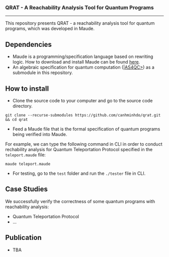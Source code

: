 ### QRAT - A Reachability Analysis Tool for Quantum Programs
---
This repository presents QRAT - a reachability analysis tool for quantum programs, which was developed in Maude.

## Dependencies
- Maude is a programming/specification language based on rewriting logic. How to download and install Maude can be found [here](http://maude.cs.illinois.edu/w/index.php/The_Maude_System).
- An algebraic specification for quantum computation ([|AS4QC>](https://github.com/canhminhdo/ket-as4qc)) as a submodule in this repository.

## How to install
- Clone the source code to your computer and go to the source code directory.
```console
git clone --recurse-submodules https://github.com/canhminhdo/qrat.git && cd qrat
```

- Feed a Maude file that is the formal specification of quantum programs being verified into Maude.

For example, we can type the following command in CLI in order to conduct rechability analysis for Quantum Teleportation Protocol specified in the `teleport.maude` file:

```console
maude teleport.maude
```

- For testing, go to the `test` folder and run the `./tester` file in CLI.

## Case Studies
We successfully verify the correctness of some quantum programs with reachability analysis:
- Quantum Teleportation Protocol
- ...

## Publication
- TBA
